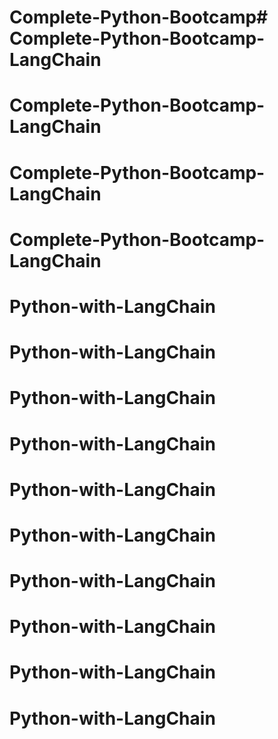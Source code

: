 # Complete-Python-Bootcamp# Complete-Python-Bootcamp-LangChain
# Complete-Python-Bootcamp-LangChain
# Complete-Python-Bootcamp-LangChain
# Complete-Python-Bootcamp-LangChain
# Python-with-LangChain
# Python-with-LangChain
# Python-with-LangChain
# Python-with-LangChain
# Python-with-LangChain
# Python-with-LangChain
# Python-with-LangChain
# Python-with-LangChain
# Python-with-LangChain
# Python-with-LangChain

